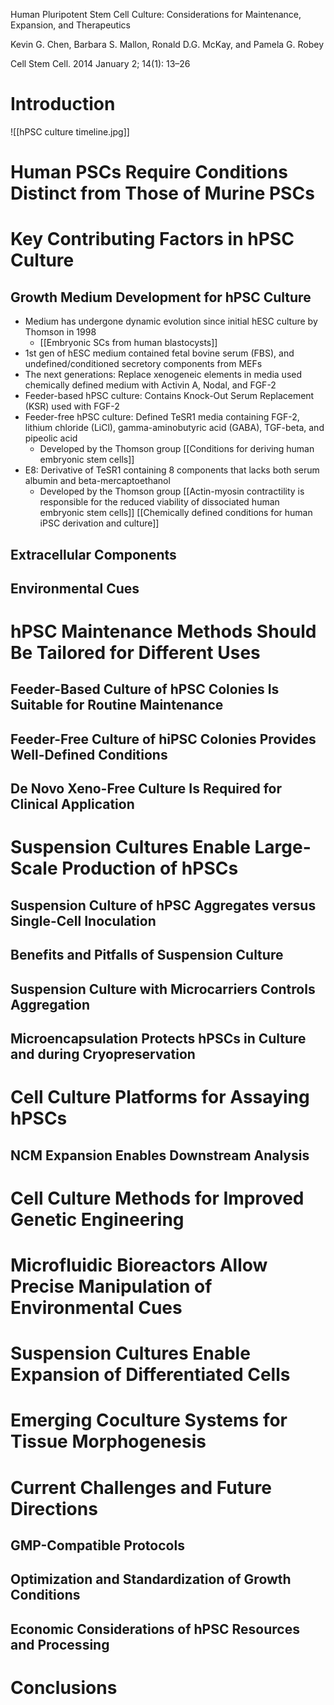Human Pluripotent Stem Cell Culture: Considerations for Maintenance, Expansion, and Therapeutics

Kevin G. Chen, Barbara S. Mallon, Ronald D.G. McKay, and Pamela G. Robey

Cell Stem Cell. 2014 January 2; 14(1): 13–26

# Introduction

![[hPSC culture timeline.jpg]]
# Human PSCs Require Conditions Distinct from Those of Murine PSCs
# Key Contributing Factors in hPSC Culture
## Growth Medium Development for hPSC Culture
- Medium has undergone dynamic evolution since initial hESC culture by Thomson in 1998
	- [[Embryonic SCs from human blastocysts]]
- 1st gen of hESC medium contained fetal bovine serum (FBS), and undefined/conditioned secretory components from MEFs
- The next generations: Replace xenogeneic elements in media used chemically defined medium with Activin A, Nodal, and FGF-2
- Feeder-based hPSC culture: Contains Knock-Out Serum Replacement  (KSR) used with FGF-2
- Feeder-free hPSC culture: Defined TeSR1 media containing FGF-2, lithium chloride (LiCl), gamma-aminobutyric acid (GABA), TGF-beta, and pipeolic acid
	- Developed by the Thomson group [[Conditions for deriving human embryonic stem cells]]
- E8: Derivative of TeSR1 containing 8 components that lacks both serum albumin and beta-mercaptoethanol
	- Developed by the Thomson group [[Actin-myosin contractility is responsible for the reduced viability of dissociated human embryonic stem cells]]  [[Chemically defined conditions for human iPSC derivation and culture]]
## Extracellular Components
## Environmental Cues
# hPSC Maintenance Methods Should Be Tailored for Different Uses
## Feeder-Based Culture of hPSC Colonies Is Suitable for Routine Maintenance
## Feeder-Free Culture of hiPSC Colonies Provides Well-Defined Conditions
## De Novo Xeno-Free Culture Is Required for Clinical Application
# Suspension Cultures Enable Large-Scale Production of hPSCs
## Suspension Culture of hPSC Aggregates versus Single-Cell Inoculation
## Benefits and Pitfalls of Suspension Culture
## Suspension Culture with Microcarriers Controls Aggregation
## Microencapsulation Protects hPSCs in Culture and during Cryopreservation
# Cell Culture Platforms for Assaying hPSCs
## NCM Expansion Enables Downstream Analysis
# Cell Culture Methods for Improved Genetic Engineering
# Microfluidic Bioreactors Allow Precise Manipulation of Environmental Cues
# Suspension Cultures Enable Expansion of Differentiated Cells
# Emerging Coculture Systems for Tissue Morphogenesis
# Current Challenges and Future Directions
## GMP-Compatible Protocols
## Optimization and Standardization of Growth Conditions
## Economic Considerations of hPSC Resources and Processing
# Conclusions
